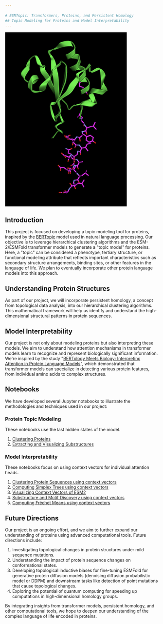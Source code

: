 ```yaml
---

# ESMTopic: Transformers, Proteins, and Persistent Homology
## Topic Modeling for Proteins and Model Interpretability
---
```


<img src="https://github.com/Amelie-Schreiber/transformers_proteins_and_persistent_homology/blob/main/KaiB.png" alt="Substructure of KaiB" width="400"/>

## Introduction

This project is focused on developing a topic modeling tool for proteins, inspired by the [BERTopic](https://maartengr.github.io/BERTopic/index.html) model used in natural language processing. Our objective is to leverage hierarchical clustering algorithms and the ESM-2/ESMFold transformer models to generate a "topic model" for proteins. Here, a "topic" can be considered a phenotype, tertiary structure, or functional modeling attribute that reflects important characteristics such as secondary structure arrangements, binding sites, or other features in the language of life. We plan to eventually incorporate other protein language models into this approach.

## Understanding Protein Structures

As part of our project, we will incorporate persistent homology, a concept from topological data analysis, into our hierarchical clustering algorithms. This mathematical framework will help us identify and understand the high-dimensional structural patterns in protein sequences.

## Model Interpretability

Our project is not only about modeling proteins but also interpreting these models. We aim to understand how attention mechanisms in transformer models learn to recognize and represent biologically significant information. We're inspired by the study "[BERTology Meets Biology: Interpreting Attention in Protein Language Models](https://arxiv.org/abs/2006.15222)", which demonstrated that transformer models can specialize in detecting various protein features, from individual amino acids to complex structures.

## Notebooks

We have developed several Jupyter notebooks to illustrate the methodologies and techniques used in our project:

### Protein Topic Modeling
These notebooks use the last hidden states of the model. 

1. [Clustering Proteins](https://github.com/Amelie-Schreiber/transformers_proteins_and_persistent_homology/blob/main/clustering_esm2_pipeline.ipynb)
2. [Extracting and Visualizing Substructures](https://github.com/Amelie-Schreiber/transformers_proteins_and_persistent_homology/blob/main/extracting_substructures_esm2.ipynb)

### Model Interpretability
These notebooks focus on using context vectors for individual attention heads. 

1. [Clustering Protein Sequences using context vectors](https://github.com/Amelie-Schreiber/transformers_proteins_and_persistent_homology/blob/main/esm_2_clustering.ipynb)
2. [Computing Simplex Trees using context vectors](https://github.com/Amelie-Schreiber/transformers_proteins_and_persistent_homology/blob/main/simplex_trees_esm2.ipynb)
3. [Visualizing Context Vectors of ESM2](https://github.com/Amelie-Schreiber/transformers_proteins_and_persistent_homology/blob/main/esm_2_visualization.ipynb)
4. [Substructure and Motif Discovery using context vectors](https://github.com/Amelie-Schreiber/transformers_proteins_and_persistent_homology/blob/main/extracting_motifs_esm_2.ipynb)
5. [Computing Fréchet Means using context vectors](https://github.com/Amelie-Schreiber/transformers_proteins_and_persistent_homology/blob/main/frechet_mean_ph_diagrams_esm_2.ipynb)

## Future Directions

Our project is an ongoing effort, and we aim to further expand our understanding of proteins using advanced computational tools. Future directions include:

1. Investigating topological changes in protein structures under mild sequence mutations.
2. Understanding the impact of protein sequence changes on conformational states.
3. Developing topological inductive biases for fine-tuning ESMFold for generative protein diffusion models (denoising diffusion probabilistic model or DDPM) and downstream tasks like detection of point mutations that cause topological changes. 
4. Exploring the potential of quantum computing for speeding up computations in high-dimensional homology groups.

By integrating insights from transformer models, persistent homology, and other computational tools, we hope to deepen our understanding of the complex language of life encoded in proteins.






